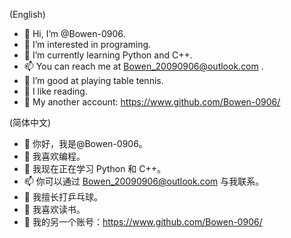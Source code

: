 (English)
- 👋 Hi, I’m @Bowen-0906.
- 👀 I’m interested in programing.
- 🌱 I’m currently learning Python and C++.
- 📫 You can reach me at Bowen_20090906@outlook.com .
- 🏓 I’m good at playing table tennis.
- 📖 I like reading.
- 🔔 My another account: https://www.github.com/Bowen-0906/

(简体中文)
- 👋 你好，我是@Bowen-0906。
- 👀 我喜欢编程。
- 🌱 我现在正在学习 Python 和 C++。
- 📫 你可以通过 Bowen_20090906@outlook.com 与我联系。
- 🏓 我擅长打乒乓球。
- 📖 我喜欢读书。
- 🔔 我的另一个账号：https://www.github.com/Bowen-0906/

<!---
Bowen-0906/Bowen-0906 is a ✨ special ✨ repository because its `README.md` (this file) appears on your GitHub profile.
You can click the Preview link to take a look at your changes.
--->
